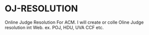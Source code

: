 # OJ-RESOLUTION
Online Judge Resolution For ACM. 
I will create or colle Oline Judge resolution int Web. ex. POJ, HDU, UVA CCF etc.
